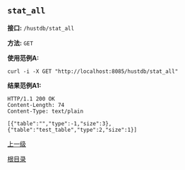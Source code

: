 `stat_all`
----------

**接口:** `/hustdb/stat_all`

**方法:** `GET`

**使用范例A:**

    curl -i -X GET "http://localhost:8085/hustdb/stat_all"

**结果范例A1:**

	HTTP/1.1 200 OK
	Content-Length: 74
	Content-Type: text/plain

	[{"table":"","type":-1,"size":3},{"table":"test_table","type":2,"size":1}]

[上一级](../hustdb.md)

[根目录](../../../index.md)
